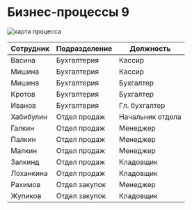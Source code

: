 # Бизнес-процессы 9

![карта процесса](https://github.com/SpaceHead1C/Spec/blob/master/doc/src/4.9-map.png)

Сотрудник | Подразделение | Должность
--------- | ------------- | ---------
Васина | Бухгалтерия | Кассир
Мишина | Бухгалтерия | Кассир
Мишина | Бухгалтерия | Бухгалтер
Кротов | Бухгалтерия | Бухгалтер
Иванов | Бухгалтерия | Гл. бухгалтер
Хабибулин | Отдел продаж | Начальник отдела
Галкин | Отдел продаж | Менеджер
Палкин | Отдел продаж | Менеджер
Малкин | Отдел продаж | Менеджер
Залкинд | Отдел продаж | Кладовщик
Лоханкина | Отдел продаж | Кладовщик
Рахимов | Отдел закупок | Менеджер
Жупиков | Отдел закупок | Кладовщик
